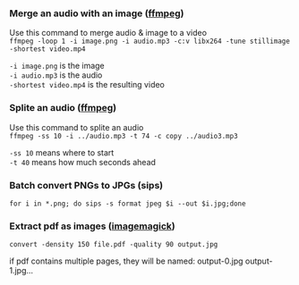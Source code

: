 ### Merge an audio with an image ([ffmpeg](https://ffmpeg.org/))

Use this command to merge audio & image to a video    
`ffmpeg -loop 1 -i image.png -i audio.mp3 -c:v libx264 -tune stillimage -shortest video.mp4`

`-i image.png`  is the image    
`-i audio.mp3`  is the audio    
`-shortest video.mp4` is the resulting video    

### Splite an audio ([ffmpeg](https://ffmpeg.org/))

Use this command to splite an audio   
`ffmpeg -ss 10 -i ../audio.mp3 -t 74 -c copy ../audio3.mp3`   

`-ss 10`  means where to start  
`-t 40`   means how much seconds ahead  


### Batch convert PNGs to JPGs (sips)

`for i in *.png; do sips -s format jpeg $i --out $i.jpg;done`

### Extract pdf as images ([imagemagick](https://imagemagick.org/))

`convert -density 150 file.pdf -quality 90 output.jpg`

if pdf contains multiple pages, they will be named: output-0.jpg output-1.jpg...

